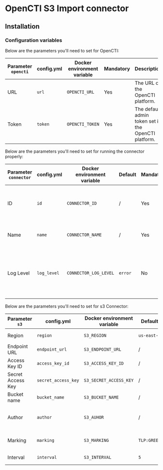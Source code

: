 # OpenCTI S3 Import connector

## Installation

### Configuration variables

Below are the parameters you'll need to set for OpenCTI:

| Parameter `opencti` | config.yml | Docker environment variable | Mandatory | Description                                          |
|---------------------|------------|-----------------------------|-----------|------------------------------------------------------|
| URL                 | `url`      | `OPENCTI_URL`               | Yes       | The URL of the OpenCTI platform.                     |
| Token               | `token`    | `OPENCTI_TOKEN`             | Yes       | The default admin token set in the OpenCTI platform. |

Below are the parameters you'll need to set for running the connector properly:

| Parameter `connector`       | config.yml                    | Docker environment variable             | Default | Mandatory | Example                                | Description                                                                            |
|-----------------------------|-------------------------------|-----------------------------------------|---------|-----------|----------------------------------------|----------------------------------------------------------------------------------------|
| ID                          | `id`                          | `CONNECTOR_ID`                          | /       | Yes       | `fe418972-1b42-42c9-a665-91544c1a9939` | A unique `UUIDv4` identifier for this connector instance.                              |
| Name                        | `name`                        | `CONNECTOR_NAME`                        | /       | Yes       | `S3 Bucket`                            | Full name of the connector : `S3`.                                     |
| Log Level                   | `log_level`                   | `CONNECTOR_LOG_LEVEL`                   | `error` | No        | `error`                                | Determines the verbosity of the logs. Options are `debug`, `info`, `warn`, or `error`. |

Below are the parameters you'll need to set for s3 Connector:

| Parameter `s3`    | config.yml          | Docker environment variable | Default        | Mandatory | Example        | Description                                      |
|-------------------|---------------------|-----------------------------|----------------|-----------|----------------|--------------------------------------------------|
| Region            | `region`            | `S3_REGION`                 | `us-east-1`    | No        | `us-east-1`    | S3 Region for Amazon                             |
| Endpoint URL      | `endpoint_url`      | `S3_ENDPOINT_URL`           | /              | No        | /              | S3 Endpoint                                      |
| Access Key ID     | `access_key_id`     | `S3_ACCESS_KEY_ID`          | /              | Yes       | /              | S3 Access Key ID                                 |
| Secret Access Key | `secret_access_key` | `S3_SECRET_ACCESS_KEY`      | /              | Yes       | /              | S3 Secret Access Key                             |
| Bucket name       | `bucket_name`       | `S3_BUCKET_NAME`            | /              | Yes       | /              | S3 Bucket Name                                   |
| Author            | `author`            | `S3_AUHOR`                  | /              | No        | /              | Put author (created by ref) if not exist in data |
| Marking           | `marking`           | `S3_MARKING`                | `TLP:GREEN`    | No        | `TLP:AMBER`    | Put marking if not exist in data                 |
| Interval          | `interval`          | `S3_INTERVAL`               | `5`            | No        | `5`            | Interval to pull files                           |
